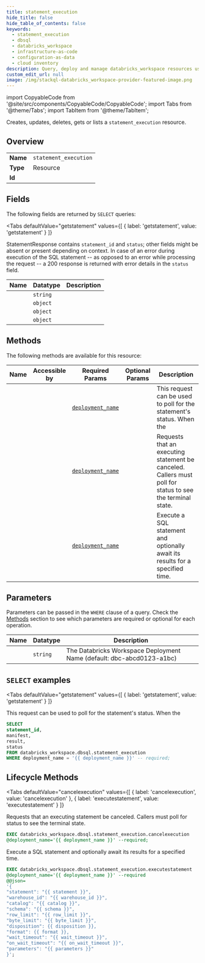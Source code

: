 ```yaml
--- 
title: statement_execution
hide_title: false
hide_table_of_contents: false
keywords:
  - statement_execution
  - dbsql
  - databricks_workspace
  - infrastructure-as-code
  - configuration-as-data
  - cloud inventory
description: Query, deploy and manage databricks_workspace resources using SQL
custom_edit_url: null
image: /img/stackql-databricks_workspace-provider-featured-image.png
---
```


import CopyableCode from '@site/src/components/CopyableCode/CopyableCode';
import Tabs from '@theme/Tabs';
import TabItem from '@theme/TabItem';

Creates, updates, deletes, gets or lists a <code>statement_execution</code> resource.

## Overview
<table><tbody>
<tr><td><b>Name</b></td><td><code>statement_execution</code></td></tr>
<tr><td><b>Type</b></td><td>Resource</td></tr>
<tr><td><b>Id</b></td><td><CopyableCode code="databricks_workspace.dbsql.statement_execution" /></td></tr>
</tbody></table>

## Fields

The following fields are returned by `SELECT` queries:

<Tabs
    defaultValue="getstatement"
    values={[
        { label: 'getstatement', value: 'getstatement' }
    ]}
>
<TabItem value="getstatement">

StatementResponse contains `statement_id` and `status`; other fields might be absent or present depending on context. In case of an error during execution of the SQL statement -- as opposed to an error while processing the request -- a 200 response is returned with error details in the `status` field.

<table>
<thead>
    <tr>
    <th>Name</th>
    <th>Datatype</th>
    <th>Description</th>
    </tr>
</thead>
<tbody>
<tr>
    <td><CopyableCode code="statement_id" /></td>
    <td><code>string</code></td>
    <td></td>
</tr>
<tr>
    <td><CopyableCode code="manifest" /></td>
    <td><code>object</code></td>
    <td></td>
</tr>
<tr>
    <td><CopyableCode code="result" /></td>
    <td><code>object</code></td>
    <td></td>
</tr>
<tr>
    <td><CopyableCode code="status" /></td>
    <td><code>object</code></td>
    <td></td>
</tr>
</tbody>
</table>
</TabItem>
</Tabs>

## Methods

The following methods are available for this resource:

<table>
<thead>
    <tr>
    <th>Name</th>
    <th>Accessible by</th>
    <th>Required Params</th>
    <th>Optional Params</th>
    <th>Description</th>
    </tr>
</thead>
<tbody>
<tr>
    <td><a href="#getstatement"><CopyableCode code="getstatement" /></a></td>
    <td><CopyableCode code="select" /></td>
    <td><a href="#parameter-deployment_name"><code>deployment_name</code></a></td>
    <td></td>
    <td>This request can be used to poll for the statement's status. When the</td>
</tr>
<tr>
    <td><a href="#cancelexecution"><CopyableCode code="cancelexecution" /></a></td>
    <td><CopyableCode code="exec" /></td>
    <td><a href="#parameter-deployment_name"><code>deployment_name</code></a></td>
    <td></td>
    <td>Requests that an executing statement be canceled. Callers must poll for status to see the terminal state.</td>
</tr>
<tr>
    <td><a href="#executestatement"><CopyableCode code="executestatement" /></a></td>
    <td><CopyableCode code="exec" /></td>
    <td><a href="#parameter-deployment_name"><code>deployment_name</code></a></td>
    <td></td>
    <td>Execute a SQL statement and optionally await its results for a specified time.</td>
</tr>
</tbody>
</table>

## Parameters

Parameters can be passed in the `WHERE` clause of a query. Check the [Methods](#methods) section to see which parameters are required or optional for each operation.

<table>
<thead>
    <tr>
    <th>Name</th>
    <th>Datatype</th>
    <th>Description</th>
    </tr>
</thead>
<tbody>
<tr id="parameter-deployment_name">
    <td><CopyableCode code="deployment_name" /></td>
    <td><code>string</code></td>
    <td>The Databricks Workspace Deployment Name (default: dbc-abcd0123-a1bc)</td>
</tr>
</tbody>
</table>

## `SELECT` examples

<Tabs
    defaultValue="getstatement"
    values={[
        { label: 'getstatement', value: 'getstatement' }
    ]}
>
<TabItem value="getstatement">

This request can be used to poll for the statement's status. When the

```sql
SELECT
statement_id,
manifest,
result,
status
FROM databricks_workspace.dbsql.statement_execution
WHERE deployment_name = '{{ deployment_name }}' -- required;
```
</TabItem>
</Tabs>


## Lifecycle Methods

<Tabs
    defaultValue="cancelexecution"
    values={[
        { label: 'cancelexecution', value: 'cancelexecution' },
        { label: 'executestatement', value: 'executestatement' }
    ]}
>
<TabItem value="cancelexecution">

Requests that an executing statement be canceled. Callers must poll for status to see the terminal state.

```sql
EXEC databricks_workspace.dbsql.statement_execution.cancelexecution 
@deployment_name='{{ deployment_name }}' --required;
```
</TabItem>
<TabItem value="executestatement">

Execute a SQL statement and optionally await its results for a specified time.

```sql
EXEC databricks_workspace.dbsql.statement_execution.executestatement 
@deployment_name='{{ deployment_name }}' --required 
@@json=
'{
"statement": "{{ statement }}", 
"warehouse_id": "{{ warehouse_id }}", 
"catalog": "{{ catalog }}", 
"schema": "{{ schema }}", 
"row_limit": "{{ row_limit }}", 
"byte_limit": "{{ byte_limit }}", 
"disposition": {{ disposition }}, 
"format": {{ format }}, 
"wait_timeout": "{{ wait_timeout }}", 
"on_wait_timeout": "{{ on_wait_timeout }}", 
"parameters": "{{ parameters }}"
}';
```
</TabItem>
</Tabs>
